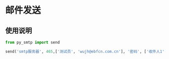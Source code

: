 # 邮件发送

## 使用说明

```python
from py_smtp import send

send('smtp服务器', 465,['测试员', 'wujh@ebfcn.com.cn'], '密码', ['收件人1','收件人2'], ['抄送人1','抄送人2'], '标题', '内容', ['附件1','附件2'])
```
